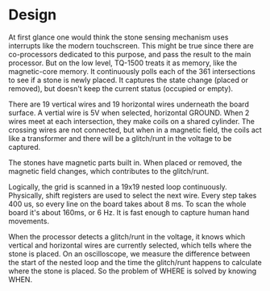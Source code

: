 # Design
At first glance one would think the stone sensing mechanism uses interrupts like the modern touchscreen. This might be true since there are co-processors dedicated to this purpose, and pass the result to the main processor. But on the low level, TQ-1500 treats it as memory, like the magnetic-core memory. It continuously polls each of the 361 intersections to see if a stone is newly placed. It captures the state change (placed or removed), but doesn't keep the current status (occupied or empty).

There are 19 vertical wires and 19 horizontal wires underneath the board surface. A vertial wire is 5V when selected, horizontal GROUND. When 2 wires meet at each intersection, they make coils on a shared cylinder. The crossing wires are not connected, but when in a magnetic field, the coils act like a transformer and there will be a glitch/runt in the voltage to be captured.

The stones have magnetic parts built in. When placed or removed, the magnetic field changes, which contributes to the glitch/runt.

Logically, the grid is scanned in a 19x19 nested loop continuously. Physically, shift registers are used to select the next wire. Every step takes 400 us, so every line on the board takes about 8 ms. To scan the whole board it's about 160ms, or 6 Hz. It is fast enough to capture human hand movements.

When the processor detects a glitch/runt in the voltage, it knows which vertical and horizontal wires are currently selected, which tells where the stone is placed. On an oscilloscope, we measure the difference between the start of the nested loop and the time the glitch/runt happens to calculate where the stone is placed. So the problem of WHERE is solved by knowing WHEN.
